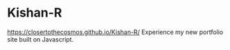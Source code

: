 # Kishan-R
https://closertothecosmos.github.io/Kishan-R/
Experience my new portfolio site built on Javascript.
